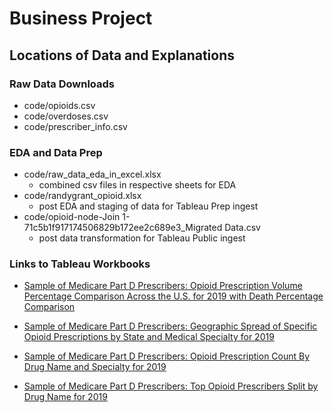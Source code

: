# Business Project

## Locations of Data and Explanations

### Raw Data Downloads

- code/opioids.csv
- code/overdoses.csv
- code/prescriber_info.csv

### EDA and Data Prep

- code/raw_data_eda_in_excel.xlsx
  - combined csv files in respective sheets for EDA
- code/randygrant_opioid.xlsx
  - post EDA and staging of data for Tableau Prep ingest
- code/opioid-node-Join 1-71c5b1f917174506829b172ee2c689e3_Migrated Data.csv
  - post data transformation for Tableau Public ingest

### Links to Tableau Workbooks
- [Sample of Medicare Part D Prescribers: Opioid Prescription Volume Percentage Comparison Across the U.S. for 2019 with Death Percentage Comparison](https://public.tableau.com/views/SampleofMedicarePartDPrescribersOpioidPrescriptionVolumePercentageComparisonAcrosstheU_S_for2019withDeathPercentageComparison/volume?:language=en-US&:display_count=n&:origin=viz_share_link)

- [Sample of Medicare Part D Prescribers: Geographic Spread of Specific Opioid Prescriptions by State and Medical Specialty for 2019](https://public.tableau.com/views/SampleofMedicarePartDPrescribersGeographicSpreadofSpecificOpioidPrescriptionsbyStateandMedicalSpecialtyfor2019/geospread?:language=en-US&:display_count=n&:origin=viz_share_link)

- [Sample of Medicare Part D Prescribers: Opioid Prescription Count By Drug Name and Specialty for 2019](https://public.tableau.com/views/SampleofMedicarePartDPrescribersOpioidPrescriptionCountByDrugNameandSpecialtyfor2019/counts?:language=en-US&:display_count=n&:origin=viz_share_link)

- [Sample of Medicare Part D Prescribers: Top Opioid Prescribers Split by Drug Name for 2019](https://public.tableau.com/views/SampleofMedicarePartDPrescribersTopOpioidPrescribersSplitbyDrugNamefor2019/treemap?:language=en-US&:display_count=n&:origin=viz_share_link)